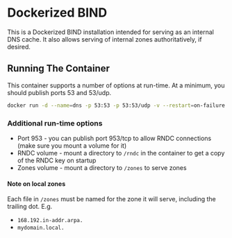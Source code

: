 Dockerized BIND
===============
This is a Dockerized BIND installation intended for serving as an internal DNS cache. It also allows serving
of internal zones authoritatively, if desired. 

## Running The Container
This container supports a number of options at run-time. At a minimum, you should publish ports 53 and 53/udp.

```bash
docker run -d --name=dns -p 53:53 -p 53:53/udp -v --restart=on-failure jburks725/bind:latest
```

### Additional run-time options
* Port 953 - you can publish port 953/tcp to allow RNDC connections (make sure you mount a volume for it)
* RNDC volume - mount a directory to `/rndc` in the container to get a copy of the RNDC key on startup
* Zones volume - mount a directory to `/zones` to serve zones

#### Note on local zones
Each file in `/zones` must be named for the zone it will serve, including the trailing dot. E.g.
* `168.192.in-addr.arpa.`
* `mydomain.local.`
